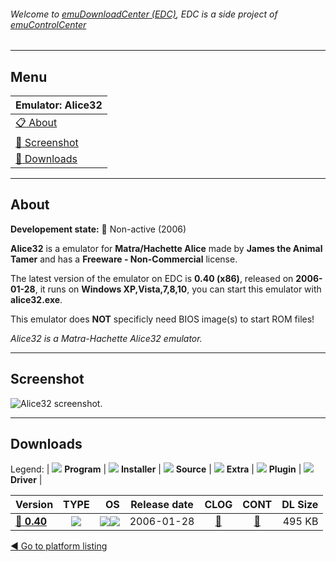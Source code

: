 ###### Welcome to [emuDownloadCenter (EDC)](https://github.com/PhoenixInteractiveNL/emuDownloadCenter/wiki/), EDC is a side project of [emuControlCenter](https://github.com/PhoenixInteractiveNL/emuControlCenter/wiki/)
***
## Menu
| **Emulator: Alice32** |
|:---------|
| [:clipboard: About](#about) |
| [:sunrise: Screenshot](#screenshot) |
| [:floppy_disk: Downloads](#downloads) |
***
## About
**Developement state:** :red_circle: Non-active (2006)

**Alice32** is a emulator for **Matra/Hachette Alice** made by **James the Animal Tamer** and has a **Freeware - Non-Commercial** license.

The latest version of the emulator on EDC is **0.40 (x86)**, released on **2006-01-28**, it runs on **Windows XP,Vista,7,8,10**, you can start this emulator with **alice32.exe**.

This emulator does **NOT** specificly need BIOS image(s) to start ROM files!

_Alice32 is a Matra-Hachette Alice32 emulator._
***
## Screenshot
![](https://raw.githubusercontent.com/PhoenixInteractiveNL/emuDownloadCenter/master/hooks/alice32/emulator_screen_01.jpg "Alice32 screenshot.")
***
## Downloads
Legend:
| ![](https://raw.githubusercontent.com/wiki/PhoenixInteractiveNL/emuDownloadCenter/images_misc/icon_program_24.png) **Program** | 
![](https://raw.githubusercontent.com/wiki/PhoenixInteractiveNL/emuDownloadCenter/images_misc/icon_installer_24.png) **Installer** | 
![](https://raw.githubusercontent.com/wiki/PhoenixInteractiveNL/emuDownloadCenter/images_misc/icon_source_code_24.png) **Source** | 
![](https://raw.githubusercontent.com/wiki/PhoenixInteractiveNL/emuDownloadCenter/images_misc/icon_extra_24.png) **Extra** | 
![](https://raw.githubusercontent.com/wiki/PhoenixInteractiveNL/emuDownloadCenter/images_misc/icon_plugin_24.png) **Plugin** | 
![](https://raw.githubusercontent.com/wiki/PhoenixInteractiveNL/emuDownloadCenter/images_misc/icon_driver_24.png) **Driver** | 
 
| Version | TYPE | OS | Release date | CLOG | CONT | DL Size |
|:--------|:----:|---:|:------------:|:----:|:----:|--------:|
| [:floppy_disk: **0.40**](https://github.com/PhoenixInteractiveNL/edc-repo0006/raw/master/alice32/0.40.7z) | ![](https://raw.githubusercontent.com/wiki/PhoenixInteractiveNL/emuDownloadCenter/images_misc/icon_program_24.png) | ![](https://raw.githubusercontent.com/wiki/PhoenixInteractiveNL/emuDownloadCenter/images_misc/logo_windows_24.png)![](https://raw.githubusercontent.com/wiki/PhoenixInteractiveNL/emuDownloadCenter/images_misc/icon_32-bit_24.png) | 2006-01-28 | [:page_facing_up:](https://github.com/PhoenixInteractiveNL/edc-repo0006/blob/master/alice32/0.40_changelog.txt) | [:mag_right:](https://github.com/PhoenixInteractiveNL/edc-repo0006/blob/master/alice32/0.40_contents.txt) | 495 KB |

[:arrow_backward: Go to platform listing](https://github.com/PhoenixInteractiveNL/emuDownloadCenter/wiki/EDC-Platform-List)
